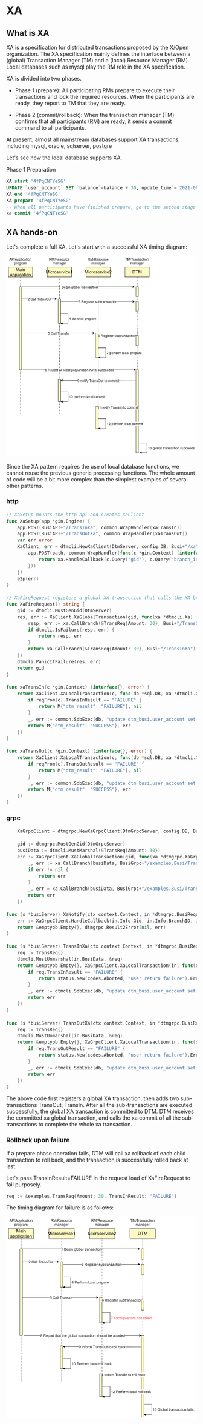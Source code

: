 # XA

## What is XA

XA is a specification for distributed transactions proposed by the X/Open organization. 
The XA specification mainly defines the interface between a (global) Transaction Manager (TM) and a (local) Resource Manager (RM). 
Local databases such as mysql play the RM role in the XA specification.

XA is divided into two phases.

 - Phase 1 (prepare): All participating RMs prepare to execute their transactions and lock the required resources. 
   When the participants are ready, they report to TM that they are ready.

 - Phase 2 (commit/rollback): When the transaction manager (TM) confirms that all participants (RM) are ready, it sends a commit command to all participants.

At present, almost all mainstream databases support XA transactions, including mysql, oracle, sqlserver, postgre

Let's see how the local database supports XA.

Phase 1 Preparation

``` sql
XA start '4fPqCNTYeSG'
UPDATE `user_account` SET `balance`=balance + 30,`update_time`='2021-06-09 11:50:42.438' WHERE user_id = '1'
XA end '4fPqCNTYeSG'
XA prepare '4fPqCNTYeSG'
-- When all participants have finished prepare, go to the second stage commit
xa commit '4fPqCNTYeSG'
```

## XA hands-on

Let's complete a full XA. 
Let's start with a successful XA timing diagram:

![xa_normal](../imgs/xa_normal.jpg)

Since the XA pattern requires the use of local database functions, we cannot reuse the previous generic processing functions.
The whole amount of code will be a bit more complex than the simplest examples of several other patterns.

### http

``` go
// XaSetup mounts the http api and creates XaClient
func XaSetup(app *gin.Engine) {
	app.POST(BusiAPI+"/TransInXa", common.WrapHandler(xaTransIn))
	app.POST(BusiAPI+"/TransOutXa", common.WrapHandler(xaTransOut))
	var err error
	XaClient, err = dtmcli.NewXaClient(DtmServer, config.DB, Busi+"/xa", func(path string, xa *dtmcli.XaClient) {
		app.POST(path, common.WrapHandler(func(c *gin.Context) (interface{}, error) {
			return xa.HandleCallback(c.Query("gid"), c.Query("branch_id"), c.Query("action"))
		}))
	})
	e2p(err)
}

// XaFireRequest registers a global XA transaction that calls the XA branch
func XaFireRequest() string {
	gid := dtmcli.MustGenGid(DtmServer)
	res, err := XaClient.XaGlobalTransaction(gid, func(xa *dtmcli.Xa) (interface{}, error) {
		resp, err := xa.CallBranch(&TransReq{Amount: 30}, Busi+"/TransOutXa")
		if dtmcli.IsFailure(resp, err) {
			return resp, err
		}
		return xa.CallBranch(&TransReq{Amount: 30}, Busi+"/TransInXa")
	})
	dtmcli.PanicIfFailure(res, err)
	return gid
}

func xaTransIn(c *gin.Context) (interface{}, error) {
	return XaClient.XaLocalTransaction(c, func(db *sql.DB, xa *dtmcli.Xa) (interface{}, error) {
		if reqFrom(c).TransInResult == "FAILURE" {
			return M{"dtm_result": "FAILURE"}, nil
		}
		_, err := common.SdbExec(db, "update dtm_busi.user_account set balance=balance+? where user_id=?", reqFrom(c).Amount, 2)
		return M{"dtm_result": "SUCCESS"}, err
	})
}

func xaTransOut(c *gin.Context) (interface{}, error) {
	return XaClient.XaLocalTransaction(c, func(db *sql.DB, xa *dtmcli.Xa) (interface{}, error) {
		if reqFrom(c).TransOutResult == "FAILURE" {
			return M{"dtm_result": "FAILURE"}, nil
		}
		_, err := common.SdbExec(db, "update dtm_busi.user_account set balance=balance-? where user_id=?", reqFrom(c).Amount, 1)
		return M{"dtm_result": "SUCCESS"}, err
	})
}
```

### grpc

``` go
	XaGrpcClient = dtmgrpc.NewXaGrpcClient(DtmGrpcServer, config.DB, BusiGrpc+"/examples.Busi/XaNotify")

	gid := dtmgrpc.MustGenGid(DtmGrpcServer)
	busiData := dtmcli.MustMarshal(&TransReq{Amount: 30})
	err := XaGrpcClient.XaGlobalTransaction(gid, func(xa *dtmgrpc.XaGrpc) error {
		_, err := xa.CallBranch(busiData, BusiGrpc+"/examples.Busi/TransOutXa")
		if err != nil {
			return err
		}
		_, err = xa.CallBranch(busiData, BusiGrpc+"/examples.Busi/TransInXa")
		return err
	})

func (s *busiServer) XaNotify(ctx context.Context, in *dtmgrpc.BusiRequest) (*emptypb.Empty, error) {
	err := XaGrpcClient.HandleCallback(in.Info.Gid, in.Info.BranchID, in.Info.BranchType)
	return &emptypb.Empty{}, dtmgrpc.Result2Error(nil, err)
}

func (s *busiServer) TransInXa(ctx context.Context, in *dtmgrpc.BusiRequest) (*emptypb.Empty, error) {
	req := TransReq{}
	dtmcli.MustUnmarshal(in.BusiData, &req)
	return &emptypb.Empty{}, XaGrpcClient.XaLocalTransaction(in, func(db *sql.DB, xa *dtmgrpc.XaGrpc) error {
		if req.TransInResult == "FAILURE" {
			return status.New(codes.Aborted, "user return failure").Err()
		}
		_, err := dtmcli.SdbExec(db, "update dtm_busi.user_account set balance=balance+? where user_id=?", req.Amount, 2)
		return err
	})
}

func (s *busiServer) TransOutXa(ctx context.Context, in *dtmgrpc.BusiRequest) (*emptypb.Empty, error) {
	req := TransReq{}
	dtmcli.MustUnmarshal(in.BusiData, &req)
	return &emptypb.Empty{}, XaGrpcClient.XaLocalTransaction(in, func(db *sql.DB, xa *dtmgrpc.XaGrpc) error {
		if req.TransOutResult == "FAILURE" {
			return status.New(codes.Aborted, "user return failure").Err()
		}
		_, err := dtmcli.SdbExec(db, "update dtm_busi.user_account set balance=balance-? where user_id=?", req.Amount, 1)
		return err
	})
}

```

The above code first registers a global XA transaction, then adds two sub-transactions TransOut, TransIn. 
After all the sub-transactions are executed successfully, the global XA transaction is committed to DTM. 
DTM receives the committed xa global transaction, and calls the xa commit of all the sub-transactions to complete the whole xa transaction.

### Rollback upon failure

If a prepare phase operation fails, DTM will call xa rollback of each child transaction to roll back, and the transaction is successfully rolled back at last.

Let's pass TransInResult=FAILURE in the request load of XaFireRequest to fail purposely. 

``` go
req := &examples.TransReq{Amount: 30, TransInResult: "FAILURE"}
```

The timing diagram for failure is as follows:

![xa_rollback](../imgs/xa_rollback.jpg)

